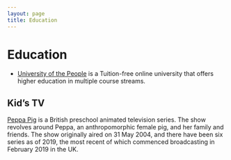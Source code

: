 ```yaml
---
layout: page
title: Education
---
```


# Education

- [University of the People](https://www.uopeople.edu) is a Tuition-free online university that offers higher education in multiple course streams.

## Kid’s TV

[Peppa Pig](https://www.peppapig.com) is a British preschool animated television series. The show revolves around Peppa, an anthropomorphic female pig, and her family and friends. The show originally aired on 31 May 2004, and there have been six series as of 2019, the most recent of which commenced broadcasting in February 2019 in the UK.
